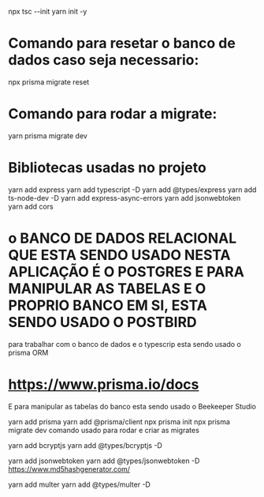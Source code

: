 npx tsc --init
yarn init -y
# Comando para resetar o banco de dados caso seja necessario: 
npx prisma migrate reset
# Comando para rodar a migrate:
yarn prisma migrate dev

# Bibliotecas usadas no projeto
yarn add express
yarn add typescript -D
yarn add @types/express
yarn add ts-node-dev -D
yarn add express-async-errors
yarn add jsonwebtoken
yarn add cors

# o BANCO DE DADOS RELACIONAL QUE ESTA SENDO USADO NESTA APLICAÇÃO É O POSTGRES E PARA MANIPULAR AS TABELAS E O PROPRIO BANCO EM SI, ESTA SENDO USADO O POSTBIRD

para trabalhar com o banco de dados e o typescrip esta sendo usado o prisma ORM

# https://www.prisma.io/docs

 E para manipular as tabelas do banco esta sendo usado o Beekeeper Studio

yarn add prisma
yarn add @prisma/client
npx prisma init
npx prisma migrate dev comando usado para rodar e criar as migrates

yarn add bcryptjs
yarn add @types/bcryptjs -D


 yarn add jsonwebtoken
 yarn add @types/jsonwebtoken -D
https://www.md5hashgenerator.com/

yarn add multer
yarn add @types/multer -D
